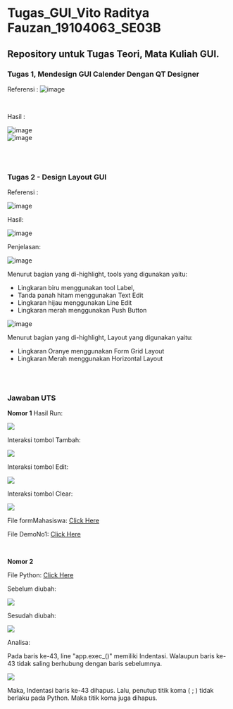 # Tugas_GUI_Vito Raditya Fauzan_19104063_SE03B

## Repository untuk Tugas Teori, Mata Kuliah GUI.
 
### Tugas 1, Mendesign GUI Calender Dengan QT Designer

Referensi :
![image](https://drive.google.com/uc?export=view&id=1MJc1JMk0EnUfLN5_rh694g27TW_8v1Ch)

<br>

Hasil :

![image](https://drive.google.com/uc?export=view&id=18s-OJvaMe_5zsr6ysf2oOQvl5GQqdVaL)
<br>
![image](https://drive.google.com/uc?export=view&id=1Px9Ef0nU0ww3rjpgWbfJtrYyOBqjyxTj)


<br>
<br>


### Tugas 2 - Design Layout GUI

Referensi :

![image](https://drive.google.com/uc?export=view&id=1nZP1O9YaH1xcv3K27-JmMBj0yqjpTtjI)
<br>

Hasil:

![image](https://drive.google.com/uc?export=view&id=1sdF0tJES3Pme71IJywiFQCKP3DgIrbJ3)
<br>

Penjelasan:

![image](https://drive.google.com/uc?export=view&id=1mwxKi953axWqYi8LADql-7RTfOQwrU3-)

<p>
Menurut bagian yang di-highlight, tools yang digunakan yaitu:

 - Lingkaran biru menggunakan tool Label,
 - Tanda panah hitam menggunakan Text Edit
 - Lingkaran hijau menggunakan Line Edit
 - Lingkaran merah menggunakan Push Button
</p>

![image](https://drive.google.com/uc?export=view&id=1ZXWfXm7Em6FzOpm9dIXRWuBoF34zG-W4)

<p>
Menurut bagian yang di-highlight, Layout yang digunakan yaitu:

 - Lingkaran Oranye menggunakan Form Grid Layout
 - Lingkaran Merah menggunakan Horizontal Layout
</p>

<br>
<br>

### Jawaban UTS
**Nomor 1**
Hasil Run:

<img src="https://github.com/vitoradityafauzan/GUI_Vito-Raditya-Fauzan_19104063_SE03B/blob/Teori/UTS/SS/Main.jpg">

Interaksi tombol Tambah:

<img src="https://github.com/vitoradityafauzan/GUI_Vito-Raditya-Fauzan_19104063_SE03B/blob/Teori/UTS/SS/tombol_tambah.jpg">

Interaksi tombol Edit:

<img src="https://github.com/vitoradityafauzan/GUI_Vito-Raditya-Fauzan_19104063_SE03B/blob/Teori/UTS/SS/tombol_edit.jpg">

Interaksi tombol Clear:

<img src="https://github.com/vitoradityafauzan/GUI_Vito-Raditya-Fauzan_19104063_SE03B/blob/Teori/UTS/SS/tombol_clear.jpg">

File formMahasiswa:
<a href="https://github.com/vitoradityafauzan/GUI_Vito-Raditya-Fauzan_19104063_SE03B/blob/Teori/UTS/formMahasiswa.py">Click Here</a>

File DemoNo1:
<a href="https://github.com/vitoradityafauzan/GUI_Vito-Raditya-Fauzan_19104063_SE03B/blob/Teori/UTS/DemoNo1.py">Click Here</a>

<br>

**Nomor 2**

File Python:
<a href="https://github.com/vitoradityafauzan/GUI_Vito-Raditya-Fauzan_19104063_SE03B/blob/Teori/UTS/No2.py">Click Here</a>

Sebelum diubah:

<img src="https://github.com/vitoradityafauzan/GUI_Vito-Raditya-Fauzan_19104063_SE03B/blob/Teori/UTS/SS/No2_sblm.jpg">

Sesudah diubah:

<img src="https://github.com/vitoradityafauzan/GUI_Vito-Raditya-Fauzan_19104063_SE03B/blob/Teori/UTS/SS/No2_ssdh.jpg">

Analisa:

Pada baris ke-43, line "app.exec_()" memiliki Indentasi. Walaupun baris ke-43 tidak saling berhubung dengan baris sebelumnya. 

<img src="https://github.com/vitoradityafauzan/GUI_Vito-Raditya-Fauzan_19104063_SE03B/blob/Teori/UTS/SS/No2_indentasi.jpg">

Maka, Indentasi baris ke-43 dihapus. Lalu, penutup titik koma ( ; ) tidak berlaku pada Python. Maka titik koma juga dihapus.
